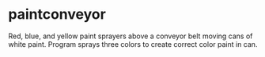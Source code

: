 # paintconveyor
Red, blue, and yellow paint sprayers above a conveyor belt moving cans of white paint. Program sprays three colors to create correct color paint in can.
